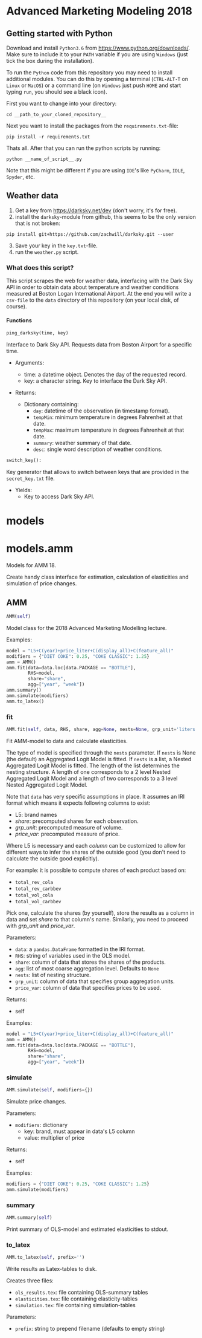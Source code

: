 # Advanced Marketing Modeling 2018

## Getting started with Python
Download and install `Python3.6` from https://www.python.org/downloads/. Make sure to include it to your `PATH` variable if you are using `Windows` (just tick the box during the installation).

To run the `Python` code from this repository you may need to install additional modules. You can do this by opening a terminal (`CTRL-ALT-T` on `Linux` or `MacOS`) or a command line (on `Windows` just push `HOME` and start typing `run`, you should see a black icon).

First you want to change into your directory:
```
cd __path_to_your_cloned_repository__
```
Next you want to install the packages from the `requirements.txt`-file:
```
pip install -r requirements.txt
```

Thats all. After that you can run the python scripts by running:
```
python __name_of_script__.py
```
Note that this might be different if you are using `IDE`'s like `PyCharm`, `IDLE`, `Spyder`, etc.


## Weather data

1. Get a key from https://darksky.net/dev (don't worry, it's for free).
2. install the `darksky`-module from github, this seems to be the only version that is not broken:
```
pip install git+https://github.com/zachwill/darksky.git --user
```
3. Save your key in the `key.txt`-file.
4. run the `weather.py` script.

### What does this script?

This script scrapes the web for weather data, interfacing with the Dark Sky API
in order to obtain data about temperature and weather conditions measured at
Boston Logan International Airport. At the end you will write a `csv-file` to
the `data` directory of this repository (on your local disk, of course).

#### Functions
```python
ping_darksky(time, key)
```

Interface to Dark Sky API. Requests data from Boston Airport for a specific
time.

* Arguments:
    + time: a datetime object. Denotes the day of the requested record.
    + key: a character string. Key to interface the Dark Sky API.

* Returns:
    + Dictionary containing:
        + `day`: datetime of the observation (in timestamp format).
        + `tempMin`: minimum temperature in degrees Fahrenheit at that date.
        + `tempMax`: maximum temperature in degrees Fahrenheit at that date.
        + `summary`: weather summary of that date.
        + `desc`: single word description of weather conditions.

```python
switch_key():
```

Key generator that allows to switch between keys that are provided in the
`secret_key.txt` file.
* Yields:
    + Key to access Dark Sky API.
<h1 id="models">models</h1>


<h1 id="models.amm">models.amm</h1>


Models for AMM 18.

Create handy class interface for estimation, calculation of elasticities and
simulation of price changes.

<h2 id="models.amm.AMM">AMM</h2>

```python
AMM(self)
```

Model class for the 2018 Advanced Marketing Modelling lecture.

Examples:
```python
model = "L5+C(year)+price_liter+C(display_all)+C(feature_all)"
modifiers = {"DIET COKE": 0.25, "COKE CLASSIC": 1.25}
amm = AMM()
amm.fit(data=data.loc[data.PACKAGE == "BOTTLE"],
        RHS=model,
        share="share",
        agg=["year", "week"])
amm.summary()
amm.simulate(modifiers)
amm.to_latex()
```

<h3 id="models.amm.AMM.fit">fit</h3>

```python
AMM.fit(self, data, RHS, share, agg=None, nests=None, grp_unit='liters', price_var='price_liter')
```

Fit AMM-model to data and calculate elasticities.

The type of model is specified through the `nests` parameter. If
`nests` is None (the default) an Aggregated Logit Model is fitted. If
`nests` is a list, a Nested Aggregated Logit Model is fitted. The
length of the list determines the nesting structure. A length of one
corresponds to a 2 level Nested Aggregated Logit Model and a length of
two corresponds to a 3 level Nested Aggregated Logit Model.

Note that `data` has very specific assumptions in place. It assumes an
IRI format which means it expects following columns to exist:

* L5: brand names
* *share*: precomputed shares for each observation.
* *grp_unit*: precomputed measure of volume.
* *price_var*: precomputed measure of price.

Where L5 is necessary and each *column* can be customized to allow for
different ways to infer the shares of the outside good (you don't need
to calculate the outside good explicitly).

For example: it is possible to compute shares of each product based on:

* `total_rev_cola`
* `total_rev_carbbev`
* `total_vol_cola`
* `total_vol_carbbev`

Pick one, calculate the shares (by yourself), store the results as a
column in data and set *share* to that column's name. Similarly, you
need to proceed with *grp_unit* and *price_var*.

Parameters:
* `data`: a `pandas.DataFrame` formatted in the IRI format.
* `RHS`: string of variables used in the OLS model.
* `share`: column of data that stores the shares of the products.
* `agg`: list of most coarse aggregation level. Defaults to `None`
* `nests`: list of nesting structure.
* `grp_unit`: column of data that specifies group aggregation units.
* `price_var`: column of data that specifies prices to be used.

Returns:
* self

Examples:
```python
model = "L5+C(year)+price_liter+C(display_all)+C(feature_all)"
amm = AMM()
amm.fit(data=data.loc[data.PACKAGE == "BOTTLE"],
        RHS=model,
        share="share",
        agg=["year", "week"])
```
<h3 id="models.amm.AMM.simulate">simulate</h3>

```python
AMM.simulate(self, modifiers={})
```

Simulate price changes.

Parameters:
* `modifiers`: dictionary
    * key: brand, must appear in data's L5 column
    * value: multiplier of price

Returns:
* self

Examples:
```python
modifiers = {"DIET COKE": 0.25, "COKE CLASSIC": 1.25}
amm.simulate(modifiers)
```
<h3 id="models.amm.AMM.summary">summary</h3>

```python
AMM.summary(self)
```

Print summary of OLS-model and estimated elasticities to stdout.

<h3 id="models.amm.AMM.to_latex">to_latex</h3>

```python
AMM.to_latex(self, prefix='')
```

Write results as Latex-tables to disk.

Creates three files:
* `ols_results.tex`: file containing OLS-summary tables
* `elasticities.tex`: file containing elasticity-tables
* `simulation.tex`: file containing simulation-tables

Parameters:
* `prefix`: string to prepend filename (defaults to empty string)
